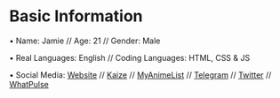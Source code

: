 # Basic Information

• Name: Jamie // Age: 21 // Gender: Male

• Real Languages: English // Coding Languages: HTML, CSS & JS

• Social Media: [Website](https://jme.bio) // [Kaize](https://kaize.io/user/luffy) // [MyAnimeList](https://myanimelist.net/profile/BritishBloke) // [Telegram](https://t.me/whatscps) // [Twitter](https://twitter.com/whatscps) // [WhatPulse](https://whatpulse.org/JME)
